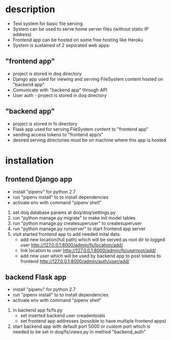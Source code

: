 # description
-  Test system for basic file serving.
-  System can be used to serve home server files (without static IP address) 
-  Frontend app can be hosted on some free hosting like Heroku
-  System is sustained of 2 seporated web apps:

 ## "frontend app"
   - project is stored in doq directory
   -  Django app used for viewing and serving FileSystem content hosted on "backend app"
   - Comunicate with "backend app" through API
   - User auth			- project is stored in doq directory

 ## "backend app"
 - project is stored in fs directory
-  Flask app used for serving FileSystem content to "frontend app"
-  sending access tokens to "frontend app/s"
-  desired serving directories must be on machine where this app is hosted

# installation
## frontend Django app 
- install "pipenv" for python 2.7
- run "pipenv install" to to install dependencies
- activate env with command "pipenv shell"

1. set doq database params at doq/doq/settings.py
2. run "python manage.py migrate" to make init model tables
3. run "python manage.py createsuperuser" to createsuperuser
4. run "python manage.py runserver" to start frontend app server
5. visit started frontend app to add needed inital data:
	- add new location(full path) which will be served as root dir to logged user http://127.0.0.1:8000/admin/fs/location/add/
	- link location to user http://127.0.0.1:8000/admin/fs/userroot/add/
	- add new user which will be used by backend app to post tokens to frontend http://127.0.0.1:8000/admin/auth/user/add/

## backend Flask app
- install "pipenv" for python 2.7
- run "pipenv install" to to install dependencies
- activate env with command "pipenv shell"

1. in backend app fs/fs.py 
	- set inserted backend user creadentoials 
    - set frontend app addresses (possible to have multiple frontend apps)
2. start backend app with default port 5000 or custom port which is needed to be set in doq/fs/views.py in method "backend_auth"




